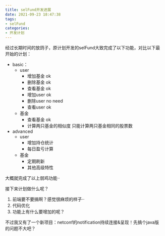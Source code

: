 ```yaml
---
title: selFund开发进展
date: 2021-09-23 18:47:38
tags:
- selFund
categories:
- 开发计划
---
```


经过长期时间的放鸽子，原计划开发的selFund大致完成了以下功能，对比以下最开始的计划：

* basic：
    * user
        * 增加基金   ok
        * 删除基金   ok
        * 查看基金   ok
        * 增加user   ok
        * 删除user   no need
        * 查看user   ok
    * 基金
        * 查看基金   ok 
        * 计算两只基金的相似度  只能计算两只基金相同的股票数
* advanced
    * user
        * 增加持仓统计 
        * 每日盈亏计算
    * 基金
        * 定期刷新
        * 其他高级特性


大概就完成了以上弱鸡功能··

接下来计划做什么呢？

1. 前端要不要搞啊？感觉很麻烦的样子··
2. 代码优化
3. 功能上有什么要增加的呢？

不过我又有了一个新项目：netconf的notification持续连接&呈现！先搞个java版的问题不大吧？
